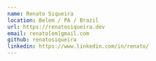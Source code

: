 ```yaml
---
name: Renato Siqueira
location: Belem / PA / Brazil
url: https://renatosiqueira.dev
email: renato[em]gmail.com
github: renatosiqueira
linkedin: https://www.linkedin.com/in/renato/
---
```

